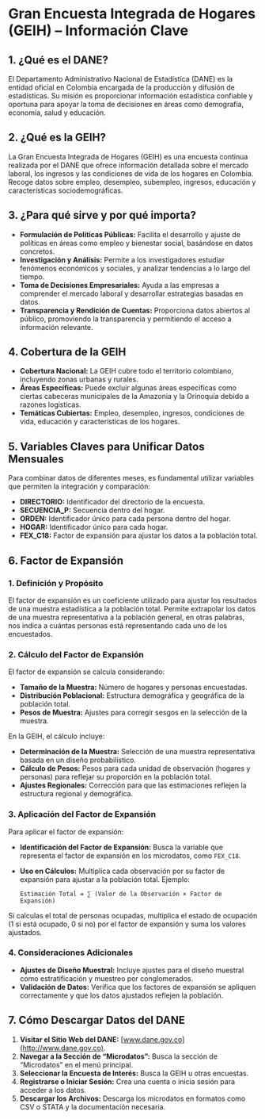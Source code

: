# Gran Encuesta Integrada de Hogares (GEIH) – Información Clave

## 1. ¿Qué es el DANE?

El Departamento Administrativo Nacional de Estadística (DANE) es la entidad oficial en Colombia encargada de la producción y difusión de estadísticas. Su misión es proporcionar información estadística confiable y oportuna para apoyar la toma de decisiones en áreas como demografía, economía, salud y educación.

## 2. ¿Qué es la GEIH?

La Gran Encuesta Integrada de Hogares (GEIH) es una encuesta continua realizada por el DANE que ofrece información detallada sobre el mercado laboral, los ingresos y las condiciones de vida de los hogares en Colombia. Recoge datos sobre empleo, desempleo, subempleo, ingresos, educación y características sociodemográficas.

## 3. ¿Para qué sirve y por qué importa?

- **Formulación de Políticas Públicas:** Facilita el desarrollo y ajuste de políticas en áreas como empleo y bienestar social, basándose en datos concretos.
- **Investigación y Análisis:** Permite a los investigadores estudiar fenómenos económicos y sociales, y analizar tendencias a lo largo del tiempo.
- **Toma de Decisiones Empresariales:** Ayuda a las empresas a comprender el mercado laboral y desarrollar estrategias basadas en datos.
- **Transparencia y Rendición de Cuentas:** Proporciona datos abiertos al público, promoviendo la transparencia y permitiendo el acceso a información relevante.

## 4. Cobertura de la GEIH

- **Cobertura Nacional:** La GEIH cubre todo el territorio colombiano, incluyendo zonas urbanas y rurales.
- **Áreas Específicas:** Puede excluir algunas áreas específicas como ciertas cabeceras municipales de la Amazonia y la Orinoquía debido a razones logísticas.
- **Temáticas Cubiertas:** Empleo, desempleo, ingresos, condiciones de vida, educación y características de los hogares.

## 5. Variables Claves para Unificar Datos Mensuales

Para combinar datos de diferentes meses, es fundamental utilizar variables que permiten la integración y comparación:

- **DIRECTORIO:** Identificador del directorio de la encuesta.
- **SECUENCIA_P:** Secuencia dentro del hogar.
- **ORDEN:** Identificador único para cada persona dentro del hogar.
- **HOGAR:** Identificador único para cada hogar.
- **FEX_C18:** Factor de expansión para ajustar los datos a la población total.

## 6. Factor de Expansión

### 1. Definición y Propósito

El factor de expansión es un coeficiente utilizado para ajustar los resultados de una muestra estadística a la población total. Permite extrapolar los datos de una muestra representativa a la población general, en otras palabras, nos indica a cuántas personas está representando cada uno de los encuestados.

### 2. Cálculo del Factor de Expansión

El factor de expansión se calcula considerando:

- **Tamaño de la Muestra:** Número de hogares y personas encuestadas.
- **Distribución Poblacional:** Estructura demográfica y geográfica de la población total.
- **Pesos de Muestra:** Ajustes para corregir sesgos en la selección de la muestra.

En la GEIH, el cálculo incluye:

- **Determinación de la Muestra:** Selección de una muestra representativa basada en un diseño probabilístico.
- **Cálculo de Pesos:** Pesos para cada unidad de observación (hogares y personas) para reflejar su proporción en la población total.
- **Ajustes Regionales:** Corrección para que las estimaciones reflejen la estructura regional y demográfica.

### 3. Aplicación del Factor de Expansión

Para aplicar el factor de expansión:

- **Identificación del Factor de Expansión:** Busca la variable que representa el factor de expansión en los microdatos, como `FEX_C18`.
- **Uso en Cálculos:** Multiplica cada observación por su factor de expansión para ajustar a la población total. Ejemplo: 

  ```plaintext
  Estimación Total = ∑ (Valor de la Observación × Factor de Expansión)

Si calculas el total de personas ocupadas, multiplica el estado de ocupación (1 si está ocupado, 0 si no) por el factor de expansión y suma los valores ajustados.

### 4. Consideraciones Adicionales

-   **Ajustes de Diseño Muestral:** Incluye ajustes para el diseño muestral como estratificación y muestreo por conglomerados.
-   **Validación de Datos:** Verifica que los factores de expansión se apliquen correctamente y que los datos ajustados reflejen la población.

## 7. Cómo Descargar Datos del DANE

1.  **Visitar el Sitio Web del DANE:** [www.dane.gov.co](http://www.dane.gov.co).
2.  **Navegar a la Sección de “Microdatos”:** Busca la sección de “Microdatos” en el menú principal.
3.  **Seleccionar la Encuesta de Interés:** Busca la GEIH u otras encuestas.
4.  **Registrarse o Iniciar Sesión:** Crea una cuenta o inicia sesión para acceder a los datos.
5.  **Descargar los Archivos:** Descarga los microdatos en formatos como CSV o STATA y la documentación necesaria.
